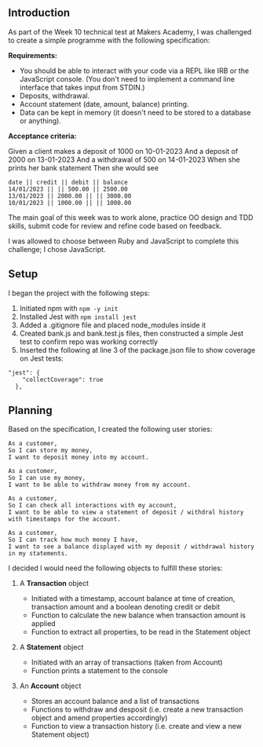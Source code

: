 ## Introduction

As part of the Week 10 technical test at Makers Academy, I was challenged to create a simple programme with the following specification:

**Requirements:**

- You should be able to interact with your code via a REPL like IRB or the JavaScript console. (You don't need to implement a command line interface that takes input from STDIN.)
- Deposits, withdrawal.
- Account statement (date, amount, balance) printing.
- Data can be kept in memory (it doesn't need to be stored to a database or anything).

**Acceptance criteria:**

Given a client makes a deposit of 1000 on 10-01-2023
And a deposit of 2000 on 13-01-2023
And a withdrawal of 500 on 14-01-2023
When she prints her bank statement
Then she would see

```
date || credit || debit || balance
14/01/2023 || || 500.00 || 2500.00
13/01/2023 || 2000.00 || || 3000.00
10/01/2023 || 1000.00 || || 1000.00
```

The main goal of this week was to work alone, practice OO design and TDD skills, submit code for review and refine code based on feedback.

I was allowed to choose between Ruby and JavaScript to complete this challenge; I chose JavaScript.

## Setup

I began the project with the following steps:

1. Initiated npm with `npm -y init`
2. Installed Jest with `npm install jest`
3. Added a .gitignore file and placed node_modules inside it
4. Created bank.js and bank.test.js files, then constructed a simple Jest test to confirm repo was working correctly
5. Inserted the following at line 3 of the package.json file to show coverage on Jest tests:

```
"jest": {
    "collectCoverage": true
  },
```

## Planning

Based on the specification, I created the following user stories:

```
As a customer,
So I can store my money,
I want to deposit money into my account.

As a customer,
So I can use my money,
I want to be able to withdraw money from my account.

As a customer,
So I can check all interactions with my account,
I want to be able to view a statement of deposit / withdral history with timestamps for the account.

As a customer,
So I can track how much money I have,
I want to see a balance displayed with my deposit / withdrawal history in my statements.
```

I decided I would need the following objects to fulfill these stories:

1. A **Transaction** object

   - Initiated with a timestamp, account balance at time of creation, transaction amount and a boolean denoting credit or debit
   - Function to calculate the new balance when transaction amount is applied
   - Function to extract all properties, to be read in the Statement object

2. A **Statement** object

   - Initiated with an array of transactions (taken from Account)
   - Function prints a statement to the console

3. An **Account** object

   - Stores an account balance and a list of transactions
   - Functions to withdraw and desposit (i.e. create a new transaction object and amend properties accordingly)
   - Function to view a transaction history (i.e. create and view a new Statement object)
